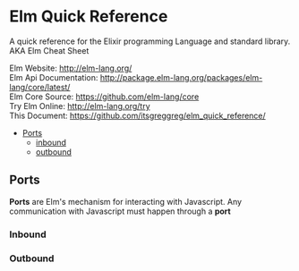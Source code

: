 # Elm Quick Reference
A quick reference for the Elixir programming Language and standard library.<br>
AKA Elm Cheat Sheet

Elm Website: http://elm-lang.org/<br>
Elm Api Documentation: http://package.elm-lang.org/packages/elm-lang/core/latest/<br>
Elm Core Source: https://github.com/elm-lang/core<br>
Try Elm Online: http://elm-lang.org/try<br>
This Document: https://github.com/itsgreggreg/elm_quick_reference/<br>

- [Ports](#ports)
  - [inbound](#inbound)
  - [outbound](#outbound)
  
## Ports
__Ports__ are Elm's mechanism for interacting with Javascript. Any communication with Javascript must happen through a __port__
### Inbound

### Outbound

